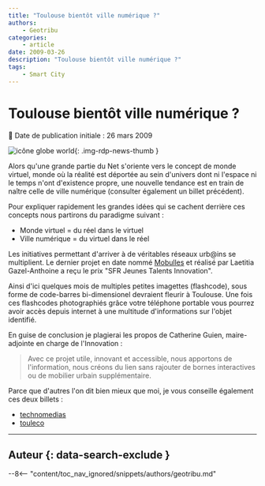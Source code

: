 ```yaml
---
title: "Toulouse bientôt ville numérique ?"
authors:
    - Geotribu
categories:
    - article
date: 2009-03-26
description: "Toulouse bientôt ville numérique ?"
tags:
    - Smart City
---
```


# Toulouse bientôt ville numérique ?

:calendar: Date de publication initiale : 26 mars 2009

![icône globe world](https://cdn.geotribu.fr/img/internal/icons-rdp-news/world.png "icône globe générique"){: .img-rdp-news-thumb }

Alors qu'une grande partie du Net s'oriente vers le concept de monde virtuel, monde où la réalité est déportée au sein d'univers dont ni l'espace ni le temps n'ont d'existence propre, une nouvelle tendance est en train de naître celle de ville numérique (consulter également un billet précédent).

Pour expliquer rapidement les grandes idées qui se cachent derrière ces concepts nous partirons du paradigme suivant :

- Monde virtuel = du réel dans le virtuel
- Ville numérique = du virtuel dans le réel

Les initiatives permettant d'arriver à de véritables réseaux urb@ins se multiplient. Le dernier projet en date nommé [Mobulles](https://toulouse.latribune.fr/node/1301) et réalisé par Laetitia Gazel-Anthoine a reçu le prix "SFR Jeunes Talents Innovation".

Ainsi d'ici quelques mois de multiples petites imagettes (flashcode), sous forme de code-barres bi-dimensionel devraient fleurir à Toulouse. Une fois ces flashcodes photographiés grâce votre téléphone portable vous pourrez avoir accès depuis internet à une multitude d'informations sur l'objet identifié.

En guise de conclusion je plagierai les propos de Catherine Guien, maire-adjointe en charge de l'Innovation :

> Avec ce projet utile, innovant et accessible, nous apportons de l'information, nous créons du lien sans rajouter de bornes interactives ou de mobilier urbain supplémentaire.

Parce que d'autres l'on dit bien mieux que moi, je vous conseille également ces deux billets :

- [technomedias](http://technomedias.blogspot.com/2009/03/toulouse-decode-avec-mobulles.html)
- [touleco](http://www.touleco.fr/innovations-Toulouse-choisit-le-1239.html)

----

## Auteur {: data-search-exclude }

--8<-- "content/toc_nav_ignored/snippets/authors/geotribu.md"
